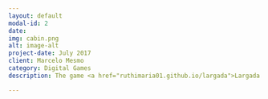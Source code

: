 ```yaml
---
layout: default
modal-id: 2
date: 
img: cabin.png
alt: image-alt
project-date: July 2017
client: Marcelo Mesmo
category: Digital Games
description: The game <a href="ruthimaria01.github.io/largada">Largada Para Soltura</a> was the first work in the game workshop matter by educator Marcelo, where the goal was to be a mobile game. To have the opportunity to play, just press on the name of the game. 

---
```

